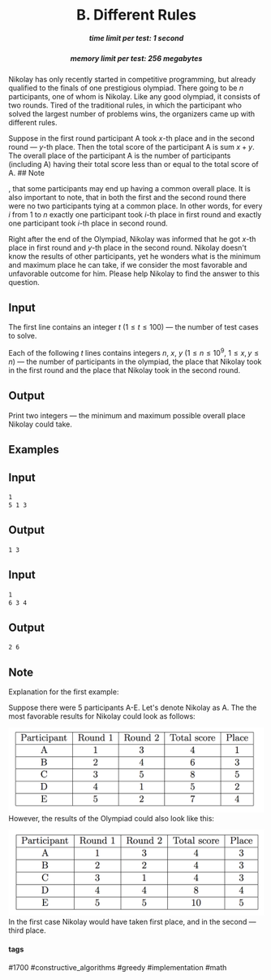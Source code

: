 <h1 style='text-align: center;'> B. Different Rules</h1>

<h5 style='text-align: center;'>time limit per test: 1 second</h5>
<h5 style='text-align: center;'>memory limit per test: 256 megabytes</h5>

Nikolay has only recently started in competitive programming, but already qualified to the finals of one prestigious olympiad. There going to be $n$ participants, one of whom is Nikolay. Like any good olympiad, it consists of two rounds. Tired of the traditional rules, in which the participant who solved the largest number of problems wins, the organizers came up with different rules.

Suppose in the first round participant A took $x$-th place and in the second round — $y$-th place. Then the total score of the participant A is sum $x + y$. The overall place of the participant A is the number of participants (including A) having their total score less than or equal to the total score of A. ## Note

, that some participants may end up having a common overall place. It is also important to note, that in both the first and the second round there were no two participants tying at a common place. In other words, for every $i$ from $1$ to $n$ exactly one participant took $i$-th place in first round and exactly one participant took $i$-th place in second round.

Right after the end of the Olympiad, Nikolay was informed that he got $x$-th place in first round and $y$-th place in the second round. Nikolay doesn't know the results of other participants, yet he wonders what is the minimum and maximum place he can take, if we consider the most favorable and unfavorable outcome for him. Please help Nikolay to find the answer to this question.

## Input

The first line contains an integer $t$ ($1 \le t \le 100$) — the number of test cases to solve.

Each of the following $t$ lines contains integers $n$, $x$, $y$ ($1 \leq n \leq 10^9$, $1 \le x, y \le n$) — the number of participants in the olympiad, the place that Nikolay took in the first round and the place that Nikolay took in the second round.

## Output

Print two integers — the minimum and maximum possible overall place Nikolay could take.

## Examples

## Input


```
1  
5 1 3  

```
## Output


```
1 3  

```
## Input


```
1  
6 3 4  

```
## Output


```
2 6  

```
## Note

Explanation for the first example:

Suppose there were 5 participants A-E. Let's denote Nikolay as A. The the most favorable results for Nikolay could look as follows:

 ![](images/58f5f96bd3456229d518aa232429001f8449fa3b.png) However, the results of the Olympiad could also look like this:

 ![](images/ab592ad82b00462bdb6900cf14f437bf8f0e6953.png) In the first case Nikolay would have taken first place, and in the second — third place.



#### tags 

#1700 #constructive_algorithms #greedy #implementation #math 